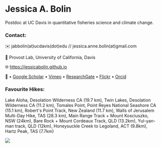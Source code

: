 
 # Jessica A. Bolin  

Postdoc at UC Davis in quantitative fisheries science and climate change. 

### Contact:

 ✉️ jabbolin(at)ucdavis(dot)edu // jessica.anne.bolin(at)gmail.com

📍 Provost Lab, University of California, Davis

🌐 https://jessicabolin.github.io

🤝 • [Google Scholar](https://scholar.google.com.au/citations?user=ahZht6IAAAAJ&hl=en) • [Vimeo](https://vimeo.com/jessicabolin) • [ResearchGate](https://www.researchgate.net/profile/Jessica-Bolin-3) • [Flickr](https://www.flickr.com/photos/197049277@N08/) • [Orcid](https://orcid.org/0000-0002-9868-7511) 

### Favourite Hikes:

Lake Aloha, Desolation Wilderness CA (19.7 km), Twin Lakes, Desolation Wilderness CA (11.2 km), Tomales Point, Point Reyes National Seashore CA (15.1 km), Robert's Point Track, New Zealand (11.7 km), Walls of Jerusalem Multi-Day Hike, TAS (28.3 km), Main Range Track + Mount Kosciuszko, NSW (24km), Bare Rock + Mount Cordeaux Track, QLD (13.2km), Yul-yan-man track, QLD (12km), Honeysuckle Creek to Legoland, ACT (9.8km), Hartz Peak, TAS (7.7km)

![](https://hit.yhype.me/github/profile?user_id=37993300)

